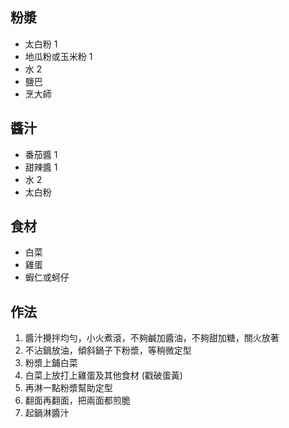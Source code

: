 ## 粉漿

- 太白粉 1
- 地瓜粉或玉米粉 1
- 水 2
- 鹽巴
- 烹大師

## 醬汁

- 番茄醬 1
- 甜辣醬 1
- 水 2
- 太白粉

## 食材

- 白菜
- 雞蛋
- 蝦仁或蚵仔

## 作法

1. 醬汁攪拌均勻，小火煮滾，不夠鹹加醬油，不夠甜加糖，關火放著
2. 不沾鍋放油，傾斜鍋子下粉漿，等稍微定型
3. 粉漿上鋪白菜
4. 白菜上放打上雞蛋及其他食材 (戳破蛋黃)
5. 再淋一點粉漿幫助定型
6. 翻面再翻面，把兩面都煎脆
7. 起鍋淋醬汁
